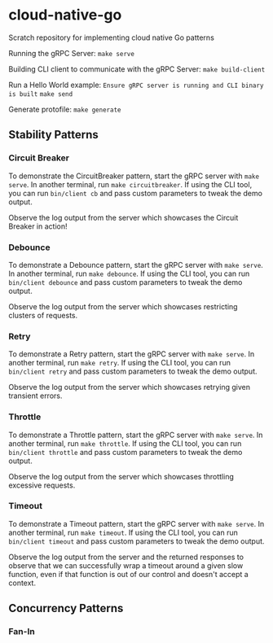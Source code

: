 # cloud-native-go
Scratch repository for implementing cloud native Go patterns

Running the gRPC Server:
`make serve`

Building CLI client to communicate with the gRPC Server:
`make build-client`

Run a Hello World example:
`Ensure gRPC server is running and CLI binary is built`
`make send`

Generate protofile:
`make generate`

## Stability Patterns

### Circuit Breaker
To demonstrate the CircuitBreaker pattern, start the gRPC server with `make serve`.
In another terminal, run `make circuitbreaker`.
If using the CLI tool, you can run `bin/client cb` and pass custom parameters to tweak the demo output.

Observe the log output from the server which showcases the Circuit Breaker in action!

### Debounce
To demonstrate a Debounce pattern, start the gRPC server with `make serve`.
In another terminal, run `make debounce`.
If using the CLI tool, you can run `bin/client debounce` and pass custom parameters to tweak the demo output.

Observe the log output from the server which showcases restricting clusters of requests.

### Retry
To demonstrate a Retry pattern, start the gRPC server with `make serve`.
In another terminal, run `make retry`.
If using the CLI tool, you can run `bin/client retry` and pass custom parameters to tweak the demo output.

Observe the log output from the server which showcases retrying given transient errors.

### Throttle
To demonstrate a Throttle pattern, start the gRPC server with `make serve`.
In another terminal, run `make throttle`.
If using the CLI tool, you can run `bin/client throttle` and pass custom parameters to tweak the demo output.

Observe the log output from the server which showcases throttling excessive requests.

### Timeout
To demonstrate a Timeout pattern, start the gRPC server with `make serve`.
In another terminal, run `make timeout`.
If using the CLI tool, you can run `bin/client timeout` and pass custom parameters to tweak the demo output.

Observe the log output from the server and the returned responses to observe that we can successfully wrap a timeout
around a given slow function, even if that function is out of our control and doesn't accept a context.

## Concurrency Patterns

### Fan-In
